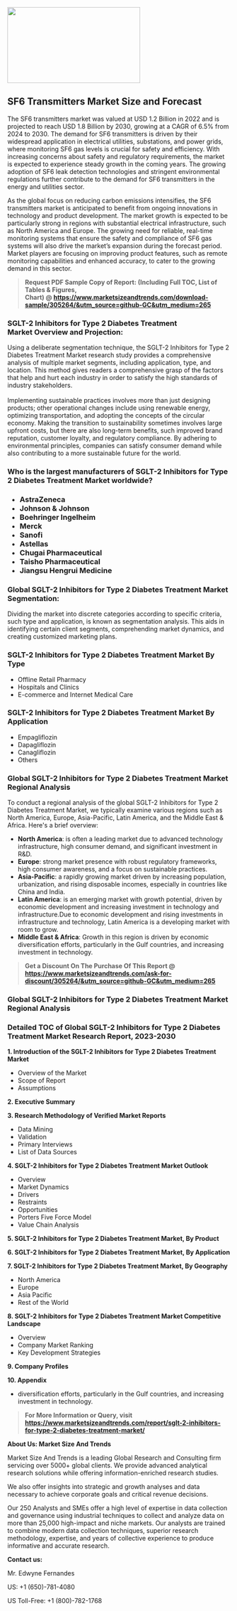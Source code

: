 <p><img class="alignnone size-medium wp-image-20088" src="https://ffe5etoiles.com/wp-content/uploads/2024/12/MST1-300x171.png" alt="" width="300" height="171" /></p><h2>SF6 Transmitters Market Size and Forecast</h2><p>The SF6 transmitters market was valued at USD 1.2 Billion in 2022 and is projected to reach USD 1.8 Billion by 2030, growing at a CAGR of 6.5% from 2024 to 2030. The demand for SF6 transmitters is driven by their widespread application in electrical utilities, substations, and power grids, where monitoring SF6 gas levels is crucial for safety and efficiency. With increasing concerns about safety and regulatory requirements, the market is expected to experience steady growth in the coming years. The growing adoption of SF6 leak detection technologies and stringent environmental regulations further contribute to the demand for SF6 transmitters in the energy and utilities sector.</p><p>As the global focus on reducing carbon emissions intensifies, the SF6 transmitters market is anticipated to benefit from ongoing innovations in technology and product development. The market growth is expected to be particularly strong in regions with substantial electrical infrastructure, such as North America and Europe. The growing need for reliable, real-time monitoring systems that ensure the safety and compliance of SF6 gas systems will also drive the market’s expansion during the forecast period. Market players are focusing on improving product features, such as remote monitoring capabilities and enhanced accuracy, to cater to the growing demand in this sector.</p></p><blockquote id="" class=""><strong>Request PDF Sample Copy of Report: (Including Full TOC, List of Tables &amp; Figures, Chart)&nbsp;@&nbsp;<strong><a href="https://www.marketsizeandtrends.com/download-sample/305264/&utm_source=github-GC&utm_medium=265" target="_blank">https://www.marketsizeandtrends.com/download-sample/305264/&utm_source=github-GC&utm_medium=265</a></strong></strong></blockquote><h3 id="" class="">SGLT-2 Inhibitors for Type 2 Diabetes Treatment Market&nbsp;Overview and Projection:</h3><p id="" class="">Using a deliberate segmentation technique, the SGLT-2 Inhibitors for Type 2 Diabetes Treatment Market research study provides a comprehensive analysis of multiple market segments, including application, type, and location. This method gives readers a comprehensive grasp of the factors that help and hurt each industry in order to satisfy the high standards of industry stakeholders. <br /> <br />Implementing sustainable practices involves more than just designing products; other operational changes include using renewable energy, optimizing transportation, and adopting the concepts of the circular economy. Making the transition to sustainability sometimes involves large upfront costs, but there are also long-term benefits, such improved brand reputation, customer loyalty, and regulatory compliance. By adhering to environmental principles, companies can satisfy consumer demand while also contributing to a more sustainable future for the world.</p><h3 id="" class="">Who is the largest manufacturers of&nbsp;SGLT-2 Inhibitors for Type 2 Diabetes Treatment Market worldwide?</h3><h3 class=""><p><ul><li>AstraZeneca </li><li> Johnson & Johnson </li><li> Boehringer Ingelheim </li><li> Merck </li><li> Sanofi </li><li> Astellas </li><li> Chugai Pharmaceutical </li><li> Taisho Pharmaceutical </li><li> Jiangsu Hengrui Medicine</li></ul></p></h3><h3 id="" class="">Global&nbsp;SGLT-2 Inhibitors for Type 2 Diabetes Treatment Market Segmentation:</h3><p id="" class="">Dividing the market into discrete categories according to specific criteria, such type and application, is known as segmentation analysis. This aids in identifying certain client segments, comprehending market dynamics, and creating customized marketing plans.</p><h3 id="" class="">SGLT-2 Inhibitors for Type 2 Diabetes Treatment Market&nbsp;By Type</h3><p><p><ul><li>Offline Retail Pharmacy</li><li> Hospitals and Clinics</li><li> E-commerce and Internet Medical Care</p></li></ul></p></p><h3 id="" class="">SGLT-2 Inhibitors for Type 2 Diabetes Treatment Market&nbsp;By Application</h3><p class=""><p><ul><li>Empagliflozin</li><li> Dapagliflozin</li><li> Canagliflozin</li><li> Others</li></ul></p></p><h3 id="" class="">Global SGLT-2 Inhibitors for Type 2 Diabetes Treatment Market Regional Analysis</h3><p id="" class="">To conduct a regional analysis of the global SGLT-2 Inhibitors for Type 2 Diabetes Treatment Market, we typically examine various regions such as North America, Europe, Asia-Pacific, Latin America, and the Middle East &amp; Africa. Here's a brief overview:</p><ul><li><strong>North America</strong>: is often a leading market due to advanced technology infrastructure, high consumer demand, and significant investment in R&amp;D.</li><li><strong>Europe</strong>: strong market presence with robust regulatory frameworks, high consumer awareness, and a focus on sustainable practices.</li><li><strong>Asia-Pacific</strong>: a rapidly growing market driven by increasing population, urbanization, and rising disposable incomes, especially in countries like China and India.</li><li><strong>Latin America</strong>: is an emerging market with growth potential, driven by economic development and increasing investment in technology and infrastructure.Due to economic development and rising investments in infrastructure and technology, Latin America is a developing market with room to grow.</li><li><strong>Middle East &amp; Africa</strong>: Growth in this region is driven by economic diversification efforts, particularly in the Gulf countries, and increasing investment in technology.</li></ul><blockquote id="" class=""><strong>Get a Discount On The Purchase Of This Report @ <strong><a href="https://www.marketsizeandtrends.com/ask-for-discount/305264/&utm_source=github-GC&utm_medium=265" target="_blank">https://www.marketsizeandtrends.com/ask-for-discount/305264/&utm_source=github-GC&utm_medium=265</a></strong></strong></blockquote><h3 id="" class="">Global SGLT-2 Inhibitors for Type 2 Diabetes Treatment Market Regional Analysis</h3><h3 id="" class="">Detailed TOC of Global SGLT-2 Inhibitors for Type 2 Diabetes Treatment Market Research Report, 2023-2030</h3><p id="" class=""><strong>1. Introduction of the SGLT-2 Inhibitors for Type 2 Diabetes Treatment Market</strong></p><ul><li>Overview of the Market</li><li>Scope of Report</li><li>Assumptions</li></ul><p id="" class=""><strong>2. Executive Summary</strong></p><p id="" class=""><strong>3. Research Methodology of Verified Market Reports</strong></p><ul><li>Data Mining</li><li>Validation</li><li>Primary Interviews</li><li>List of Data Sources</li></ul><p id="" class=""><strong>4. SGLT-2 Inhibitors for Type 2 Diabetes Treatment Market Outlook</strong></p><ul><li>Overview</li><li>Market Dynamics</li><li>Drivers</li><li>Restraints</li><li>Opportunities</li><li>Porters Five Force Model</li><li>Value Chain Analysis</li></ul><p id="" class=""><strong>5. SGLT-2 Inhibitors for Type 2 Diabetes Treatment Market, By Product</strong></p><p id="" class=""><strong>6. SGLT-2 Inhibitors for Type 2 Diabetes Treatment Market, By Application</strong></p><p id="" class=""><strong>7. SGLT-2 Inhibitors for Type 2 Diabetes Treatment Market, By Geography</strong></p><ul><li>North America</li><li>Europe</li><li>Asia Pacific</li><li>Rest of the World</li></ul><p id="" class=""><strong>8. SGLT-2 Inhibitors for Type 2 Diabetes Treatment Market Competitive Landscape</strong></p><ul><li>Overview</li><li>Company Market Ranking</li><li>Key Development Strategies</li></ul><p id="" class=""><strong>9. Company Profiles</strong></p><p id="" class=""><strong>10. Appendix</strong></p><ul><li>diversification efforts, particularly in the Gulf countries, and increasing investment in technology.</li></ul><blockquote id="" class=""><strong>For More Information or Query, visit <strong><strong><a href="https://www.marketsizeandtrends.com/report/sglt-2-inhibitors-for-type-2-diabetes-treatment-market/" target="_blank">https://www.marketsizeandtrends.com/report/sglt-2-inhibitors-for-type-2-diabetes-treatment-market/</a></strong></strong></strong></blockquote><p id="" class=""><strong>About Us: Market Size And Trends</strong></p><p id="" class="">Market Size And Trends is a leading Global Research and Consulting firm servicing over 5000+ global clients. We provide advanced analytical research solutions while offering information-enriched research studies.</p><p id="" class="">We also offer insights into strategic and growth analyses and data necessary to achieve corporate goals and critical revenue decisions.</p><p id="" class="">Our 250 Analysts and SMEs offer a high level of expertise in data collection and governance using industrial techniques to collect and analyze data on more than 25,000 high-impact and niche markets. Our analysts are trained to combine modern data collection techniques, superior research methodology, expertise, and years of collective experience to produce informative and accurate research.</p><p id="" class=""><strong>Contact us:</strong></p><p id="" class="">Mr. Edwyne Fernandes</p><p id="" class="">US: +1 (650)-781-4080</p><p id="" class="">US Toll-Free: +1 (800)-782-1768</p>

